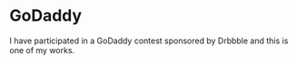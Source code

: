 # GoDaddy
I have participated in a GoDaddy contest sponsored by Drbbble and this is one of my works.
